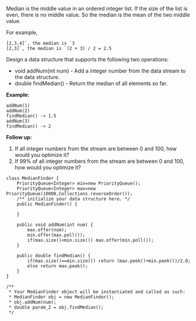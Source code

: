Median is the middle value in an ordered integer list. If the size of the list is even, there is no middle value. So the median is the mean of the two middle value.

For example,

```
[2,3,4]`, the median is `3
[2,3]`, the median is `(2 + 3) / 2 = 2.5
```

Design a data structure that supports the following two operations:

- void addNum(int num) - Add a integer number from the data stream to the data structure.
- double findMedian() - Return the median of all elements so far.

 

**Example:**

```
addNum(1)
addNum(2)
findMedian() -> 1.5
addNum(3) 
findMedian() -> 2
```

 

**Follow up:**

1. If all integer numbers from the stream are between 0 and 100, how would you optimize it?
2. If 99% of all integer numbers from the stream are between 0 and 100, how would you optimize it?



```
class MedianFinder {
    PriorityQueue<Integer> min=new PriorityQueue();
    PriorityQueue<Integer> max=new PriorityQueue(10000,Collections.reverseOrder());
    /** initialize your data structure here. */
    public MedianFinder() {
        
    }
    
    public void addNum(int num) {
        max.offer(num);
        min.offer(max.poll());
        if(max.size()<min.size()) max.offer(min.poll());
    }
    
    public double findMedian() {
        if(max.size()==min.size()) return (max.peek()+min.peek())/2.0;
        else return max.peek();
    }
}

/**
 * Your MedianFinder object will be instantiated and called as such:
 * MedianFinder obj = new MedianFinder();
 * obj.addNum(num);
 * double param_2 = obj.findMedian();
 */
```

